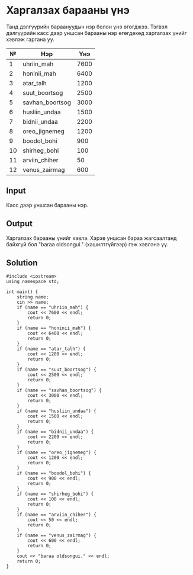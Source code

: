 # Харгалзах барааны үнэ
Танд дэлгүүрийн бараануудын нэр болон үнэ өгөгджээ. Тэгвэл дэлгүүрийн касс дээр уншсан барааны нэр өгөгдөхөд харгалзах үнийг хэвлэж гаргана уу.

|№| Нэр | Үнэ |
| - | - | - |
|1| uhriin_mah | 7600 |
|2| honinii_mah | 6400 |
|3| atar_talh | 1200 |
|4| suut_boortsog | 2500 |
|5| savhan_boortsog | 3000 |
|6| husliin_undaa | 1500 |
|7| bidnii_undaa | 2200 |
|8| oreo_jignemeg | 1200 |
|9| boodol_bohi | 900 |
|10| shirheg_bohi | 100 |
|11| arviin_chiher | 50 |
|12| venus_zairmag | 600 |

## Input
Касс дээр уншсан барааны нэр.

## Output
Харгалзах барааны үнийг хэвлэ. Хэрэв уншсан бараа жагсаалтанд байхгүй бол "baraa oldsongui." (хашилтгүйгээр) гэж хэвлэнэ үү.

## Solution
```
#include <iostream>
using namespace std;

int main() {
    string name;
    cin >> name;
    if (name == "uhriin_mah") {
        cout << 7600 << endl;
        return 0;
    }
    if (name == "honinii_mah") {
        cout << 6400 << endl;
        return 0;
    }
    if (name == "atar_talh") {
        cout << 1200 << endl;
        return 0;
    }
    if (name == "suut_boortsog") {
        cout << 2500 << endl;
        return 0;
    }
    if (name == "savhan_boortsog") {
        cout << 3000 << endl;
        return 0;
    }
    if (name == "husliin_undaa") {
        cout << 1500 << endl;
        return 0;
    }
    if (name == "bidnii_undaa") {
        cout << 2200 << endl;
        return 0;
    }
    if (name == "oreo_jignemeg") {
        cout << 1200 << endl;
        return 0;
    }
    if (name == "boodol_bohi") {
        cout << 900 << endl;
        return 0;
    }
    if (name == "shirheg_bohi") {
        cout << 100 << endl;
        return 0;
    }
    if (name == "arviin_chiher") {
        cout << 50 << endl;
        return 0;
    }
    if (name == "venus_zairmag") {
        cout << 600 << endl;
        return 0;
    }
    cout << "baraa oldsongui." << endl;
    return 0;
}
```